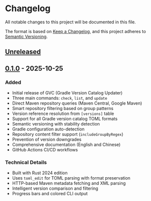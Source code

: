 # Changelog

All notable changes to this project will be documented in this file.

The format is based on [Keep a Changelog](https://keepachangelog.com/en/1.0.0/),
and this project adheres to [Semantic Versioning](https://semver.org/spec/v2.0.0.html).

## [Unreleased]

## [0.1.0] - 2025-10-25

### Added
- Initial release of GVC (Gradle Version Catalog Updater)
- Three main commands: `check`, `list`, and `update`
- Direct Maven repository queries (Maven Central, Google Maven)
- Smart repository filtering based on group patterns
- Version reference resolution from `[versions]` table
- Support for all Gradle version catalog TOML formats
- Semantic versioning with stability detection
- Gradle configuration auto-detection
- Repository content filter support (`includeGroupByRegex`)
- Prevention of version downgrades
- Comprehensive documentation (English and Chinese)
- GitHub Actions CI/CD workflows

### Technical Details
- Built with Rust 2024 edition
- Uses `toml_edit` for TOML parsing with format preservation
- HTTP-based Maven metadata fetching and XML parsing
- Intelligent version comparison and filtering
- Progress bars and colored CLI output

[Unreleased]: https://github.com/kingsword09/gvc/compare/v0.1.0...HEAD
[0.1.0]: https://github.com/kingsword09/gvc/releases/tag/v0.1.0
